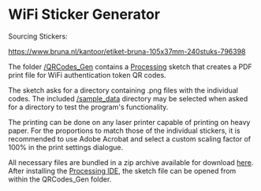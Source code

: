 # WiFi Sticker Generator

Sourcing Stickers:

https://www.bruna.nl/kantoor/etiket-bruna-105x37mm-240stuks-796398

The folder [/QRCodes_Gen](QRCodes_Gen/) contains a [Processing](https://processing.org/download) sketch that creates a PDF print file for WiFi authentication token QR codes.

The sketch asks for a directory containing .png files with the individual codes. The included [/sample_data](sample_data/) directory may be selected when asked for a directory to test the program's functionality.

The printing can be done on any laser printer capable of printing on heavy paper. For the proportions to match those of the individual stickers, it is recommended to use Adobe Acrobat and select a custom scaling factor of 100% in the print settings dialogue.

All necessary files are bundled in a zip archive available for download [here](wifi_sticker_generator.zip). After installing the [Processing IDE](https://processing.org/download), the sketch file can be opened from within the QRCodes_Gen folder.
